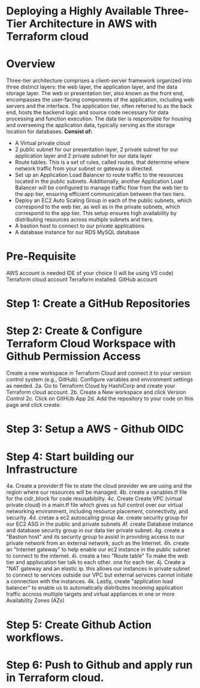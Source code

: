 
#   Deploying a Highly Available Three-Tier Architecture in AWS with Terraform cloud

# Overview
Three-tier architecture comprises a client-server framework organized into three distinct layers: the web layer, the application layer, and the data storage layer.
The web or presentation tier, also known as the front end, encompasses the user-facing components of the application, including web servers and the interface.
The application tier, often referred to as the back end, hosts the backend logic and source code necessary for data processing and function execution.
The data tier is responsible for housing and overseeing the application data, typically serving as the storage location for databases.
**Consist of:**
* A Virtual private cloud
* 2 public subnet for our presentation layer, 2 private subnet for our application layer and 2 private subnet for our data layer
* Route tables. This is a set of rules, called routes, that determine where network traffic from your subnet or gateway is directed.
* Set up an Application Load Balancer to route traffic to the resources located in the public subnets. Additionally, another Application Load Balancer will be configured to manage traffic flow from the web tier to the app tier, ensuring efficient communication between the two tiers.
* Deploy an EC2 Auto Scaling Group in each of the public subnets, which correspond to the web tier, as well as in the private subnets, which correspond to the app tier. This setup ensures high availability by distributing resources across multiple subnets and tiers.
* A bastion host to connect to our private applications
* A database instance for our RDS MySQL database


# Pre-Requisite
AWS account is needed
IDE of your choice (I will be using VS code)
Terraform cloud account
Terraform installed.
GitHub account

# Step 1: Create a GitHub Repositories

# Step 2: Create & Configure Terraform Cloud Workspace with Github Permission Access
Create a new workspace in Terraform Cloud and connect it to your version control system (e.g., GitHub). Configure variables and environment settings as needed.
2a. Go to Terraform Cloud by HashiCorp and create your Terraform cloud account.
2b. Create a New workspace and click Version Control
2c. Click on GitHUb App
2d. Add the repository to your code on this page and click create.

# Step 3: Setup a AWS - Github OIDC

# Step 4: Start building our Infrastructure
4a.  Create a provider.tf file to state the cloud provider we are using and the region where our resources will be managed.
4b. create a variables.tf file for the cidr_block for code resusabibilty.
4c. Create  Create VPC (virtual private cloud) in a main.tf file which gives us full control over our virtual networking environment, including resource placement, connectivity, and security.
4d. cretae a ec2 autoscaling group 
4e. create security group for our EC2 ASG in the public and private subnets
4f. create Database instance and database security group in our data tier private subnet.
4g. create a "Bastion host" and its security group to assist in providing access to our private network from an external network, such as the Internet.
4h. create an "Internet gateway" to help enable our ec2 instance in the public subnet to connect to the internet.
4i. create a two "Route table" To make the web tier and applivcation tier talk to each other. one for each tier.
4j. Create a "NAT gateway and an elastic ip. this allows our instances in private subnet to connect to services outside our VPC but external services cannot initiate a connection with the instances.
4k. Lastly, create "application load balancer" to enable us to automatically distributes incoming application traffic accross multiple targets and virtual appliances in one or more Availability Zones (AZs)

# Step 5: Create Github Action workflows.

# Step 6: Push to Github and apply run in Terraform cloud.
